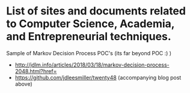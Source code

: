 # List of sites and documents related to Computer Science, Academia, and Entrepreneurial techniques.

Sample of Markov Decision Process POC's (its far beyond POC :) )

* http://jdlm.info/articles/2018/03/18/markov-decision-process-2048.html?href=
* https://github.com/jdleesmiller/twenty48 (accompanying blog post above)

